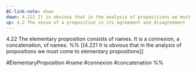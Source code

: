 ```yaml
---
BC-link-note: down
down: 4.221 It is obvious that in the analysis of propositions we must come to elementary propositions
up: 4.2 The sense of a proposition is its agreement and disagreement
---
```

4.22 The elementary proposition consists of names. It is a connexion, a concatenation, of names.
%%
[[4.221 It is obvious that in the analysis of propositions we must come to elementary propositions]]

#ElementaryProposition #name #connexion #concatenation %%